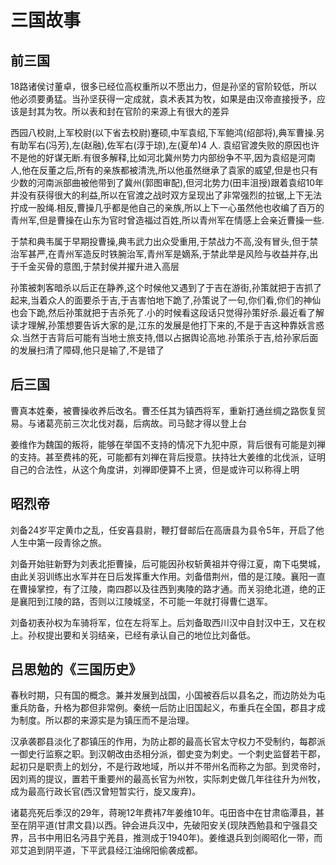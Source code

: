 # 三国故事

## 前三国

18路诸侯讨董卓，很多已经位高权重所以不愿出力，但是孙坚的官阶较低，所以他必须要勇猛。当孙坚获得一定成就，袁术表其为牧，如果是由汉帝直接授予，应该是封其为牧。所以表和封在官阶的来源上有很大的差异

西园八校尉,上军校尉(以下省去校尉)蹇硕,中军袁绍,下军鲍鸿(绍部将),典军曹操.另有助军右(冯芳),左(赵融),佐军右(淳于琼),左(夏牟)4 人.
袁绍官渡失败的原因也许不是他的好谋无断.有很多解释,比如河北冀州势力内部纷争不平,因为袁绍是河南人,他在反董之后,所有的亲族都被清洗,所以他虽然继承了袁家的威望,但是也只有少数的河南派部曲被他带到了冀州(郭图审配),但河北势力(田丰沮授)跟着袁绍10年并没有获得很大的利益,所以在官渡之战时双方呈现出了非常强烈的拉锯,上下无法拧成一股绳.相反,曹操几乎都是他自己的亲族,所以上下一心虽然他也收编了百万的青州军,但是曹操在山东为官时曾造福过百姓,所以青州军在情感上会亲近曹操一些.

于禁和典韦属于早期投曹操,典韦武力出众受重用,于禁战力不高,没有冒头,但于禁治军甚严,在青州军造反时铁腕治军,青州军是嫡系,于禁此举是风险与收益并存,出于千金买骨的意图,于禁封侯并擢升进入高层

孙策被刺客暗杀以后正在静养,这个时候他又遇到了于吉在游街,孙策就把于吉抓了起来,当着众人的面要杀于吉,于吉害怕地下跪了,孙策说了一句,你们看,你们的神仙也会下跪,然后孙策就把于吉杀死了.小的时候看这段话只觉得孙策好杀.最近看了解读才理解,孙策想要告诉大家的是,江东的发展是他打下来的,不是于吉这种靠妖言惑众.当然于吉背后可能有当地士旅支持,借以占据舆论高地.孙策杀于吉,给孙家后面的发展扫清了障碍,他只是输了,不是错了

## 后三国

曹真本姓秦，被曹操收养后改名。曹丕任其为镇西将军，重新打通丝绸之路恢复贸易。与诸葛亮前三次北伐对磊，后病故。司马懿才得以登上台

姜维作为魏国的叛将，能够在举国不支持的情况下九犯中原，背后很有可能是刘禅的支持。甚至费袆的死，可能都有刘禅在背后授意。扶持壮大姜维的北伐派，证明自己的合法性，从这个角度讲，刘禅即便算不上贤，但是或许可以称得上明

## 昭烈帝

刘备24岁平定黄巾之乱，任安喜县尉，鞭打督邮后在高唐县为县令5年，开启了他人生中第一段青徐之旅。

刘备开始驻新野为刘表北拒曹操，后可能因孙权斩黄祖并夺得江夏，南下屯樊城，由此关羽训练出水军并在日后发挥重大作用。刘备借荆州，借的是江陵。襄阳一直在曹操掌控，有了江陵，南四郡以及往西到夷陵的路才通。而关羽绝北道，绝的正是襄阳到江陵的路，否则以江陵城坚，不可能一年就打得曹仁退军。

刘备初表孙权为车骑将军，位在左将军上。后刘备取西川汉中自封汉中王，又在权上。孙权提出要和关羽结亲，已经有承认自己的地位比刘备低。

## 吕思勉的《三国历史》

春秋时期，只有国的概念。兼并发展到战国，小国被吞后以县名之，而边防处为屯重兵防备，升格为郡但非常例。秦统一后防止旧国起义，布重兵在全国，郡县才成为制度。所以郡的来源实是为镇压而不是治理。

汉承袭郡县淡化了郡镇压的作用，为防止郡的最高长官太守权力不受制约，每郡派一御史行监察之职。到汉朝改由丞相分派，御史变为刺史。一个刺史监督若干郡，起初只是职责上的划分，不是行政地域，所以并不带州名而称之为部。到灵帝时，因刘焉的提议，置若干重要州的最高长官为州牧，实际刺史做几年往往升为州牧，成为最高行政长官(西汉曾短暂实行，旋又废弃)。

诸葛亮死后季汉的29年，蒋琬12年费袆7年姜维10年。屯田沓中在甘肃临潭县，甚至在阴平道(甘肃文县)以西。钟会进兵汉中，先破阳安关(现陕西勉县和宁强县交界，吕书中用旧名沔县宁羌县，推测成于1940年)。姜维退兵到剑阁昭化一带，而邓艾追到阴平道，下平武县经江油绵阳偷袭成都。
